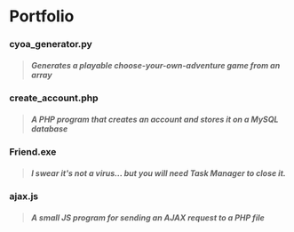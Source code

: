 # Portfolio
### cyoa_generator.py
> ##### Generates a playable choose-your-own-adventure game from an array
### create_account.php
> ##### A PHP program that creates an account and stores it on a MySQL database
### Friend.exe
> ##### I swear it's not a virus... but you will need Task Manager to close it.
### ajax.js
> ##### A small JS program for sending an AJAX request to a PHP file
